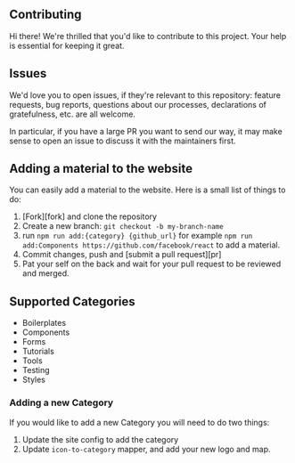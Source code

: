 ## Contributing

Hi there! We're thrilled that you'd like to contribute to this project. Your help is essential for keeping it great.

## Issues

We'd love you to open issues, if they're relevant to this repository: feature requests, bug reports, questions about our processes, declarations of gratefulness, etc. are all welcome.

In particular, if you have a large PR you want to send our way, it may make sense to open an issue to discuss it with the maintainers first.

## Adding a material to the website

You can easily add a material to the website. Here is a small list of things to do:

1. [Fork][fork] and clone the repository
1. Create a new branch: `git checkout -b my-branch-name`
1. run `npm run add:{category} {github_url}` for example `npm run add:Components https://github.com/facebook/react` to add a material. 
1. Commit changes, push and [submit a pull request][pr] 
1. Pat your self on the back and wait for your pull request to be reviewed and merged.

## Supported Categories

- Boilerplates
- Components
- Forms
- Tutorials
- Tools
- Testing
- Styles

### Adding a new Category

If you would like to add a new Category you will need to do two things:

1. Update the site config to add the category
1. Update `icon-to-category` mapper, and add your new logo and map.
